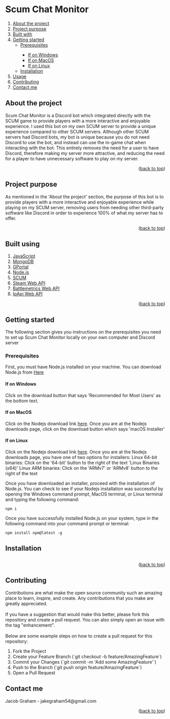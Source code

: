 # Scum Chat Monitor
<a name="readme-top"></a>

<!-- TABLE OF CONTENTS -->
<section>
  <article>
    <ol>
     <li><a href="#about-the-project">About the project</a></li>
     <li><a href="#purpose-of-project">Project purpose</a></li>
     <li><a href="#built-with">Built with</a></li>
     <li>
        <a href="#getting-started">Getting started</a>
        <ul>
          <li><a href="#prerequisites">Prerequisites</a></li>
          <ul>
            <li><a href="#if-on-windows">If on Windows</a></li>
            <li><a href="#if-on-macos">If on MacOS</a></li>
            <li><a href="#if-on-linux">If on Linux</a></li>
          </ul>
          <li><a href="#installation">Installation</a></li>
        </ul>
     </li>
     <li><a href="#usage">Usage</a></li>
     <li><a href="#contributing">Contributing</a></li>
     <li><a href="#contact">Contact me</a></li>
    </ol>
  </article>
</section>


<section>
  <article>
    <!-- About the project -->
    <h2 id="about-the-project">About the project</h2>
    <p>
      Scum Chat Monitor is a Discord bot which integrated directly with the SCUM game to provide players with a more interactive and enjoyable experience. I used this bot on my own SCUM server to provide a unique experience compared to other SCUM servers. Although other SCUM servers had Discord bots, my bot is unique because you do not need Discord to use the bot, and instead can use the in-game chat when interacting with the bot. This entirely removes the need for a user to have Discord, therefore making my server more attractive, and reducing the need for a player to have unnecessary software to play on my server. 
    </p>
  </article>
  <p align="right">(<a href="#readme-top">back to top</a>)</p>
</section>

<section>
  <!-- The purpose of the project -->
  <h2 id="purpose-of-project">Project purpose</h2>
  <p>As mentioned in the 'About the project' section, the purpose of this bot is to provide players with a more interactive and enjoyable experience while playing on my SCUM server, removing users from needing other third-party software like Discord in order to experience 100% of what my server has to offer.</p>
  <p align="right">(<a href="#readme-top">back to top</a>)</p>
</section>

<section>
  <h2 id="built-with">Built using</h2>
  <ol>
    <li><a href="https://developer.mozilla.org/en-US/docs/Web/JavaScript" >JavaScript</a></li>
    <li><a href="https://www.mongodb.com/">MongoDB</a></li>
    <li><a href="https://www.g-portal.com/en">GPortal</a></li>
    <li><a href="https://nodejs.org/en">Node.js</a></li>
    <li><a href="https://scumgame.com/">SCUM</a></li>
    <li><a href="https://steamcommunity.com/dev">Steam Web API</a></li>
    <li><a href="https://www.battlemetrics.com/developers/documentation">Battlemetrics Web API</a></li>
    <li><a href="https://ipapi.com/documentation">IpApi Web API</a></li>
  </ol>
  <p align="right">(<a href="#readme-top">back to top</a>)</p>
</section>


<section>
  <article>
    <h2 id="getting-started">Getting started</h2>
    <p>The following section gives you instructions on the prerequisites you need to set up Scum Chat Monitor locally on your own computer and Discord server</p>
  </article>

  <article>
    <h3 id="prerequisites">Prerequisites</h3>
    <p>First, you must have Node.js installed on your machine. You can download Node.js from <a href="https://nodejs.org/en">Here</a></p>
  </article>

  <article>
    <h4 id="if-on-windows">If on Windows</h4>
    <p>Click on the download button that says 'Recommended for Most Users' as the bottom text.</p>
  </article>
    
  <article>
    <h4 id="if-on-macos">If on MacOS</h4>
    <p>Click on the Nodejs download link <a href="https://nodejs.org/en/download">here</a>. Once you are at the Nodejs downloads page, click on the download button which says 'macOS Installer'</p>  
  </article>

  <article>
    <h4 id="if-on-linux">If on Linux</h4>
    <p>Click on the Nodejs download link <a href="https://nodejs.org/en/download">here</a>. Once you are at the Nodejs downloads page, you have one of two options for installers:
    Linux 64-bit binaries: Click on the '64-bit' button to the right of the text 'Linux Binaries (x64)'
    Linux ARM binaries: Click on the 'ARMv7' or 'ARMv8' button to the right of the text
  </article>

  <article>  
    <p>
    Once you have downloaded an installer, proceed with the installation of Node.js. You can check to see if your Nodejs installation was successful by opening the Windows command prompt, MacOS terminal, or Linux terminal and typing the following command:
    </p>

    npm i
  </article>

  <article>
    <p>Once you have successfully installed Node.js on your system, type in the following command into your command prompt or terminal:</p>

    npm install npm@latest -g
  </article>
  
  <article>
    <h2 id="installation">Installation<h2>
  </article>
  <p align="right">(<a href="#readme-top">back to top</a>)</p>
</section>

<section>
  <article>
    <h2 id="contributing">Contributing</h2>
    Contributions are what make the open source community such an amazing place to learn, inspire, and create. Any contributions that you make are greatly appreciated.
  </article>
  <br>
  <article>
    If you have a suggestion that would make this better, please fork this repository and create a pull request. You can also simply open an issue with the tag "enhancement".
  </article> 
  <br>
  <article>
    Below are some example steps on how to create a pull request for this repository:
    <ol>
      <li>Fork the Project</li>
      <li>Create your Feature Branch (`git checkout -b feature/AmazingFeature`)</li>
      <li>Commit your Changes (`git commit -m 'Add some AmazingFeature'`)</li>
      <li>Push to the Branch (`git push origin feature/AmazingFeature`)</li>
      <li>Open a Pull Request</li>
    </ol>
  </article>
</section>

<section>
  <article>
    <h2 id="contact">Contact me</h2>
    <p>
      Jacob Graham - jakegraham54@gmail.com
    </p>
  </article>
</section>

<section>
  <aside>
    <p align="right">(<a href="#readme-top">back to top</a>)</p>
  </aside>
</section>



